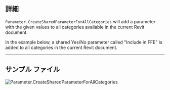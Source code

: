 ## 詳細
`Parameter.CreateSharedParameterForAllCategories` will add a parameter with the given values to all categories available in the current Revit document.

In the example below, a shared Yes/No parameter called "Include in FFE" is added to all categories in the current Revit document.
___
## サンプル ファイル

![Parameter.CreateSharedParameterForAllCategories](./Revit.Elements.Parameter.CreateSharedParameterForAllCategories_img.jpg)
